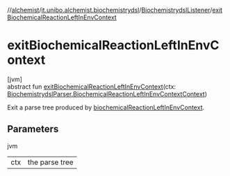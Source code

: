 //[alchemist](../../../index.md)/[it.unibo.alchemist.biochemistrydsl](../index.md)/[BiochemistrydslListener](index.md)/[exitBiochemicalReactionLeftInEnvContext](exit-biochemical-reaction-left-in-env-context.md)

# exitBiochemicalReactionLeftInEnvContext

[jvm]\
abstract fun [exitBiochemicalReactionLeftInEnvContext](exit-biochemical-reaction-left-in-env-context.md)(ctx: [BiochemistrydslParser.BiochemicalReactionLeftInEnvContextContext](../-biochemistrydsl-parser/-biochemical-reaction-left-in-env-context-context/index.md))

Exit a parse tree produced by [biochemicalReactionLeftInEnvContext](../-biochemistrydsl-parser/biochemical-reaction-left-in-env-context.md).

## Parameters

jvm

| | |
|---|---|
| ctx | the parse tree |
